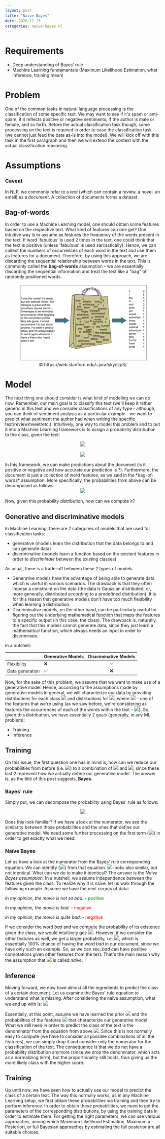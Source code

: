 ```yaml
---
layout: post
title: "Naïve Bayes"
date: 2020-12-13
categories: naive-bayes nl
---
```


# Requirements
- Deep understanding of Bayes' rule
- Machine Learning fundamentals (Maximum Likelihood Estimation, what inference, training mean)

# Problem

One of the common tasks in natural language processing is the classification of some specific text. We may want to see if it's spam or anti-spam, if it reflects positive or negative sentiments, if the author is male or female, and so forth. Before the actual classification task though, some processing on the text is required in order to ease the classification task (we cannot just feed the data as-is into the model). We will kick off with this task in the first paragraph and then we will extend the context with the actual classification reasoning.

# Assumptions

### Caveat

In NLP, we commonly refer to a *text* (which can contain a review, a novel, an email) as a _document_. A collection of documents forms a dataset.

## Bag-of-words 

In order to use a Machine Learning model, one should obtain some features based on the respective text. What kind of features can one get? One intuitive way is to assume as features the frequency of the words present in the text. If word 'fabulous' is used 2 times in the text, one could think that the text is positive (unless 'fabulous' is used sarcastically). Hence, we can collect the numbers of occurrences of each word in the text and use them as features for a document. Therefore, by using this approach, we are discarding the sequential relationship between words in the text. This is commonly called the **bag-of-words** assumption - we are essentially discarding the sequential information and treat the text like a "bag" of randomly positioned words.

<figure>
    <img src='bagofwords.png' alt='missing' />
    <figcaption align="center">© https://web.stanford.edu/~jurafsky/slp3/</figcaption>
</figure>

# Model

The next thing one should consider is what kind of modeling we can do now. Remember, our main goal is to classify this text (we'll keep it rather generic in this text and we consider classifications of any type - although, you can think of sentiment analysis as a particular example - we want to predict what sentiment the author had when writing the specific text/review/tweet/etc.). Intuitively, one way to model this problem and to put it into a Machine Learning framework is to assign a probability distribution to the class, given the text:

<div align="center">

<img src="https://render.githubusercontent.com/render/math?math=P(positive | text) = <some\_prob>
">
</div>

<div align="center">

<img src="https://render.githubusercontent.com/render/math?math=P(negative | text) = 1 - <some\_prob>
">

</div>
In this framework, we can make predictions about the document (is it positive or negative and how accurate our prediction is ?). Furthermore, the document is just a collection of word features, as we said in the *bag-of-words* assumption. More specifically, the probabilities from above can be decomposed as follows:
<div align="center">

<img src="https://render.githubusercontent.com/render/math?math=P(positive | text) = P(positive | word\_freq_1 , word\_freq_2, ...)">

</div>

Now, given this probability distribution, how can we compute it?

## Generative and discriminative models

In Machine Learning, there are 2 categories of models that are used for classification tasks:

- generative (models learn the distribution that the data belongs to and can generate data)
- discriminative (models learn a function based on the existent features in order to _discriminate_ between the existing classes)

As usual, there is a trade-off between these 2 types of models.

- Generative models have the advantage of being able to generate data which is useful in various scenarios. The drawback is that they often impose a constraint on the data (the data is Gaussian distributed, or, more generally, distributed according to a predefined distribution). It is for this reason that generative models don't have too much flexibility when learning a distribution.
- Discriminative models, on the other hand, can be particularly useful for figuring out the underlying mathematical function that maps the features to a specific output (in this case, the class). The drawback is, naturally, the fact that this models cannot generate data, since they just learn a mathematical function, which always needs an input in order to discriminate.

In a nutshell:

|                 | Generative Models  | Discriminative Models |
| :-------------- | :----------------- | :-------------------: |
| Flexibility     | :x:                |  :white_check_mark:   |
| Data generation | :white_check_mark: |          :x:          |

Now, for the sake of this problem, we assume that we want to make use of a generative model. Hence, according to the assumptions made by generative models in general, we will characterize our data by providing distributions for each class <img src="https://render.githubusercontent.com/render/math?math=P(c)"> and distributions for <img src="https://render.githubusercontent.com/render/math?math=P(f_i | c)">, where <img src="https://render.githubusercontent.com/render/math?math=f_i"> - one of the features that we're using (as we saw before, we're considering as features the occurrences of each of the words within the text - <img src="https://render.githubusercontent.com/render/math?math=f_i=word\_freq_i">). So, given this distribution, we have essentially 2 goals (generally, in any ML problem):
- Training
- Inference

## Training
On this issue, the first question one has in mind is, how can we reduce our probabilities from before (i.e. <img src="https://render.githubusercontent.com/render/math?math=P(positive | text) = P(positive | word\_freq_1 , word\_freq_2, ...)">) to a combination of <img src="https://render.githubusercontent.com/render/math?math=P(c)"> and <img src="https://render.githubusercontent.com/render/math?math=P(f_i | c)">, since these last 2 represent how we actually define our generative model. The answer is, as the title of this post suggests, **Bayes**.
### Bayes' rule
Simply put, we can decompose the probability using Bayes' rule as follows:

<div align="center">

<img src="https://render.githubusercontent.com/render/math?math=P(positive | word\_freq_1 , word\_freq_2, ...) = \frac{P(word\_freq_1 , word\_freq_2, ... | positive) \cdot P(positive)}{P(word\_freq_1 , word\_freq_2, ...)}">

</div>

Does this look familiar? If we have a look at the numerator, we see the similarity between those probabilities and the ones that define our generative model. We need some further processing on the first term (<img src="https://render.githubusercontent.com/render/math?math=P(positive | word\_freq_1 , word\_freq_2, ...)">) in order to get exactly what we need.

### Naïve Bayes
Let us have a look at the numerator from the Bayes' rule corresponding equation. We can identify (<img src="https://render.githubusercontent.com/render/math?math=P(positive)">) from that equation. <img src="https://render.githubusercontent.com/render/math?math=P(positive | word\_freq_1 , word\_freq_2, ...))"> looks also similar, but not identical. What can we do to make it identical? The answer is the *Naïve Bayes assumption*. In a nutshell, we assume independence between the features given the class. To realize why it is naïve, let us walk through the following example. Assume we have the next corpus of data:
<p style="text-align: center;">

*In my opinion, the movie is not so bad.* - <span style="color:green">positive</span>

</p>

<p style="text-align: center;">

*In my opinion, the movie is bad.* - <span style="color:red">negative</span>

</p>

<p style="text-align: center;">

*In my opinion, the movie is quite bad.* - <span style="color:red">negative</span>

</p>

If we consider the word *bad* and we compute the probability of its existence given the class, we would intuitively get: <img src="https://render.githubusercontent.com/render/math?math=P(bad|positive) = \frac{1}{3})">. However, if we consider the other features as well, we get a larger probability, i.e. <img src="https://render.githubusercontent.com/render/math?math=P(bad|positive, not, so) = 1">, which is essentially 100% chance of having the word *bad* in our document, since we have only such an example. So, as we can see, *bad* can have positive connotations given other features from the text. That's the main reason why the assumption that <img src="https://render.githubusercontent.com/render/math?math=P(bad|positive, not, so) = P(bad|positive)"> is called *naïve*.

## Inference
Moving forward, we now have almost all the ingredients to predict the class of a certain document. Let us examine the Bayes' rule equation to understand what is missing. After considering the naïve assumption, what we end up with is:
<img src="https://render.githubusercontent.com/render/math?math=P(positive | word\_freq_1 , word\_freq_2, ...) = \frac{P(word\_freq_1 | positive) \cdot P( word\_freq_2|positive) \cdot ... \cdot P(positive)}{P(word\_freq_1 , word\_freq_2, ...)}">

Essentially, at this point, assume we have learned the prior <img src="https://render.githubusercontent.com/render/math?math=P(positive)"> and the probabilities of the features <img src="https://render.githubusercontent.com/render/math?math=P(word\_freq|class)"> that characterize our generative model. What we still need in order to predict the class of the text is the denominator from the equation from above <img src="https://render.githubusercontent.com/render/math?math=P(word\_freq1, word\_freq2, ...)">. Since this is not normally easy to compute (we have to consider all possible combinations of all the features), we can simply drop it and consider only the numerator for the classification of the text. The consequence is that we do not have a probability distribution anymore (since we drop the denominator, which acts as a normalizing term), but the proportionality still holds, thus giving us the more likely class with the higher score.
## Training
Up until now, we have seen how to actually use our model to predict the class of a certain text. The way this normally works, as in any Machine Learning setup, we first obtain these probabilities via training and then try to perform inference. In order to obtain these probabilities, we need to get the parameters of the corresponding distributions, by using the training data in order to estimate them. For getting the right parameters, we can use various approaches, among which Maximum Likelihood Estimation, Maximum a Posteriori, or full Bayesian approaches by estimating the full posterior are all suitable choices.
